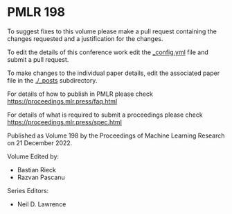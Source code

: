 # PMLR 198

To suggest fixes to this volume please make a pull request containing the changes requested and a justification for the changes.

To edit the details of this conference work edit the [_config.yml](./_config.yml) file and submit a pull request.

To make changes to the individual paper details, edit the associated paper file in the [./_posts](./_posts) subdirectory.

For details of how to publish in PMLR please check https://proceedings.mlr.press/faq.html

For details of what is required to submit a proceedings please check https://proceedings.mlr.press/spec.html



Published as Volume 198 by the Proceedings of Machine Learning Research on 21 December 2022.

Volume Edited by:
  * Bastian Rieck
  * Razvan Pascanu

Series Editors:
  * Neil D. Lawrence
